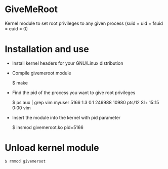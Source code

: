 GiveMeRoot
==========

Kernel module to set root privileges to any given process (suid = uid = fsuid = euid = 0)


Installation and use
============

* Install kernel headers for your GNU/Linux distribution

* Compile givemeroot module


	$ make


* Find the pid of the process you want to give root privileges


	$ ps aux | grep vim
	myuser  5166  1.3  0.1 249988 10980 pts/12   Sl+  15:15   0:00 vim


* Insert the module into the kernel with pid parameter


	$ insmod givemeroot.ko pid=5166



Unload kernel module
============

	$ rmmod givemeroot

